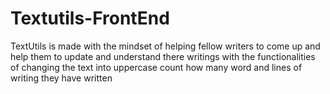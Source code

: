 # Textutils-FrontEnd
TextUtils is made with the mindset of helping fellow writers to come up and help them to update and understand there writings with the functionalities of changing the text into uppercase count how many word and lines of writing they have written 

